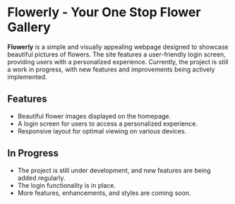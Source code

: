 # Flowerly - Your One Stop Flower Gallery

**Flowerly** is a simple and visually appealing webpage designed to showcase beautiful pictures of flowers. The site features a user-friendly login screen, providing users with a personalized experience. Currently, the project is still a work in progress, with new features and improvements being actively implemented.

## Features
- Beautiful flower images displayed on the homepage.
- A login screen for users to access a personalized experience.
- Responsive layout for optimal viewing on various devices.

## In Progress
- The project is still under development, and new features are being added regularly.
- The login functionality is in place.
- More features, enhancements, and styles are coming soon.
